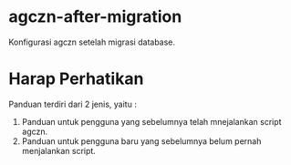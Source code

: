 # agczn-after-migration
Konfigurasi agczn setelah migrasi database.

# Harap Perhatikan
Panduan terdiri dari 2 jenis, yaitu :
1. Panduan untuk pengguna yang sebelumnya telah mnejalankan script agczn.
2. Panduan untuk pengguna baru yang sebelumnya belum pernah menjalankan script.
